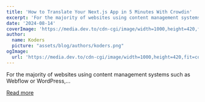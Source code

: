 ```yaml
---
title: 'How to Translate Your Next.js App in 5 Minutes With Crowdin'
excerpt: 'For the majority of websites using content management systems such as Webflow or WordPress,...'
date: '2024-08-14'
coverImage: 'https://media.dev.to/cdn-cgi/image/width=1000,height=420,fit=cover,gravity=auto,format=auto/https%3A%2F%2Fdev-to-uploads.s3.amazonaws.com%2Fuploads%2Farticles%2Fliu4w4wdkgeikbmwefaq.png'
author:
  name: Koders
  picture: "assets/blog/authors/koders.png"
ogImage:
  url: 'https://media.dev.to/cdn-cgi/image/width=1000,height=420,fit=cover,gravity=auto,format=auto/https%3A%2F%2Fdev-to-uploads.s3.amazonaws.com%2Fuploads%2Farticles%2Fliu4w4wdkgeikbmwefaq.png'
---
```


For the majority of websites using content management systems such as Webflow or WordPress,...

[Read more](https://dev.to/zerodays/how-to-translate-your-nextjs-app-in-5-minutes-with-crowdin-1pe0)

